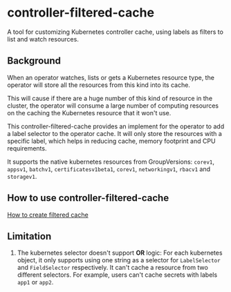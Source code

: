 # controller-filtered-cache

A tool for customizing Kubernetes controller cache, using labels as filters to list and watch resources.

## Background

When an operator watches, lists or gets a Kubernetes resource type, the operator will store all the resources from this kind into its cache.

This will cause if there are a huge number of this kind of resource in the cluster, the operator will consume a large number of computing resources on the caching the Kubernetes resource that it won't use.

This controller-filtered-cache provides an implement for the operator to add a label selector to the operator cache. It will only store the resources with a specific label, which helps in reducing cache, memory footprint and CPU requirements.

It supports the native kubernetes resources from GroupVersions: `corev1`, `appsv1`, `batchv1`, `certificatesv1beta1`, `corev1`, `networkingv1`, `rbacv1` and `storagev1`.

## How to use controller-filtered-cache

[How to create filtered cache](docs/create-filtered-cache.md)

## Limitation

1. The kubernetes selector doesn't support **OR** logic: For each kubernetes object, it only supports using one string as a selector for `LabelSelector` and `FieldSelector` respectively. It can't cache a resource from two different selectors. For example, users can't cache secrets with labels `app1` or `app2`.
